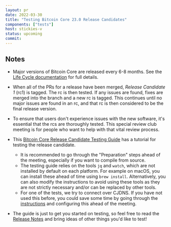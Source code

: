 ```yaml
---
layout: pr
date: 2022-03-30
title: "Testing Bitcoin Core 23.0 Release Candidates"
components: ["tests"]
host: stickies-v
status: upcoming
commit:
---
```


## Notes

- Major versions of Bitcoin Core are released every 6-8 months. See the [Life
  Cycle documentation](https://bitcoincore.org/en/lifecycle/) for full details.

- When all of the PRs for a release have been merged, _Release Candidate 1_
  (rc1) is tagged. The rc is then tested. If any issues are found, fixes are
  merged into the branch and a new rc is tagged. This continues until no major
  issues are found in an rc, and that rc is then considered to be the final
  release version.

- To ensure that users don't experience issues with the new software, it's
  essential that the rcs are thoroughly tested. This special review club
  meeting is for people who want to help with that vital review process.

- This [Bitcoin Core Release Candidate Testing
  Guide](https://github.com/bitcoin-core/bitcoin-devwiki/wiki/23.0-Release-Candidate-Testing-Guide) has a tutorial for testing the release candidate.

    - It is recommended to go through the "Preparation" steps ahead of the meeting, especially if you want to compile from source.
    - The testing guide relies on the tools `jq` and `watch`, which are not installed by default on each platform. For example on macOS, you can install these ahead of time using `brew install`. Alternatively, you can also modify the instructions to avoid using these tools as they are not strictly necessary and/or can be replaced by other tools.
    - For one of the tests, we try to connect over CJDNS. If you have not used this before, you could save some time by going through the [instructions](https://github.com/bitcoin/bitcoin/blob/master/doc/cjdns.md) and configuring this ahead of the meeting.

- The guide is just to get you started on testing, so feel free to read the
  [Release
  Notes](https://github.com/bitcoin-core/bitcoin-devwiki/wiki/23.0-Release-Notes-draft)
  and bring ideas of other things you'd like to test!


<!-- TODO: After meeting, uncomment and add meeting log between the irc tags
## Meeting Log

{% irc %}
{% endirc %}
-->
